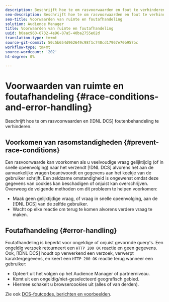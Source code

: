```yaml
---
description: Beschrijft hoe te om rasvoorwaarden en fout te verhinderen DCS behandeling.
seo-description: Beschrijft hoe te om rasvoorwaarden en fout te verhinderen DCS behandeling.
seo-title: Voorwaarden van ruimte en foutafhandeling
solution: Audience Manager
title: Voorwaarden van ruimte en foutafhandeling
uuid: b0aac960-6732-4e96-87a5-40ba2755e02d
translation-type: tm+mt
source-git-commit: 50c5b654d962649c98f1c740cd17967e70b957bc
workflow-type: tm+mt
source-wordcount: '202'
ht-degree: 0%

---
```



# Voorwaarden van ruimte en foutafhandeling {#race-conditions-and-error-handling}

Beschrijft hoe te om rasvoorwaarden en [!DNL DCS] foutenbehandeling te verhinderen.

## Voorkomen van rasomstandigheden {#prevent-race-conditions}

Een rasvoorwaarde kan voorkomen als u veelvoudige vraag gelijktijdig (of in snelle opeenvolging) naar het verzendt [!DNL DCS] alvorens het aan de aanvankelijke vragen beantwoordt en gegevens aan het koekje van de gebruiker schrijft. Een zeldzame omstandigheid is ongewenst omdat deze gegevens van cookies kan beschadigen of onjuist kan overschrijven. Overweeg de volgende methoden om dit probleem te helpen voorkomen:

* Maak geen gelijktijdige vraag, of vraag in snelle opeenvolging, aan de [!DNL DCS] van de zelfde gebruiker.
* Wacht op elke reactie om terug te komen alvorens verdere vraag te maken.

## Foutafhandeling {#error-handling}

Foutafhandeling is beperkt voor ongeldige of onjuist gevormde query&#39;s. Een ongeldig verzoek retourneert een `HTTP 200 OK` reactie en geen gegevens. Ook, [!DNL DCS] houdt op verwerkend een verzoek, verwerpt karaktergegevens, en keert een `HTTP 200 OK` reactie terug wanneer een gebruiker:

* Opteert uit het volgen op het Audience Manager of partnerniveau.
* Komt uit een ongeldig/niet-geselecteerd geografisch gebied.
* Hiermee schakelt u browsercookies uit (alles of van derden).

Zie ook [DCS-foutcodes, berichten en voorbeelden](../../../api/dcs-intro/dcs-api-reference/dcs-error-codes.md).